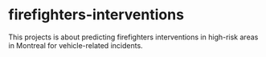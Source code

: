 # firefighters-interventions
This projects is about predicting firefighters interventions in high-risk areas in Montreal for vehicle-related incidents. 
